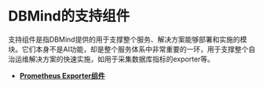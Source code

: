 # DBMind的支持组件<a name="ZH-CN_TOPIC_0000001199301632"></a>

支持组件是指DBMind提供的用于支撑整个服务、解决方案能够部署和实施的模块。它们本身不是AI功能，却是整个服务体系中非常重要的一环，用于支撑整个自治运维解决方案的快速实施，如用于采集数据库指标的exporter等。

-   **[Prometheus Exporter组件](Prometheus-Exporter组件.md)**  


